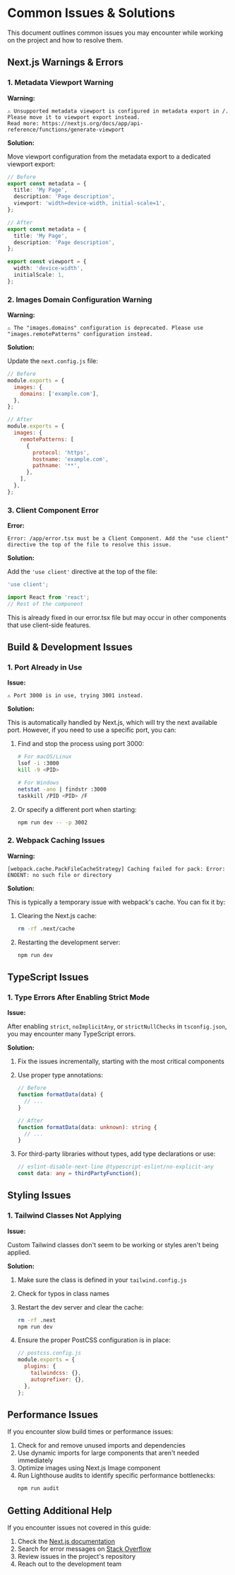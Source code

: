 # Common Issues & Solutions

This document outlines common issues you may encounter while working on the project and how to resolve them.

## Next.js Warnings & Errors

### 1. Metadata Viewport Warning

**Warning:**

```
⚠ Unsupported metadata viewport is configured in metadata export in /. Please move it to viewport export instead.
Read more: https://nextjs.org/docs/app/api-reference/functions/generate-viewport
```

**Solution:**

Move viewport configuration from the metadata export to a dedicated viewport export:

```typescript
// Before
export const metadata = {
  title: 'My Page',
  description: 'Page description',
  viewport: 'width=device-width, initial-scale=1',
};

// After
export const metadata = {
  title: 'My Page',
  description: 'Page description',
};

export const viewport = {
  width: 'device-width',
  initialScale: 1,
};
```

### 2. Images Domain Configuration Warning

**Warning:**

```
⚠ The "images.domains" configuration is deprecated. Please use "images.remotePatterns" configuration instead.
```

**Solution:**

Update the `next.config.js` file:

```javascript
// Before
module.exports = {
  images: {
    domains: ['example.com'],
  },
};

// After
module.exports = {
  images: {
    remotePatterns: [
      {
        protocol: 'https',
        hostname: 'example.com',
        pathname: '**',
      },
    ],
  },
};
```

### 3. Client Component Error

**Error:**

```
Error: /app/error.tsx must be a Client Component. Add the "use client" directive the top of the file to resolve this issue.
```

**Solution:**

Add the `'use client'` directive at the top of the file:

```typescript
'use client';

import React from 'react';
// Rest of the component
```

This is already fixed in our error.tsx file but may occur in other components that use client-side features.

## Build & Development Issues

### 1. Port Already in Use

**Issue:**

```
⚠ Port 3000 is in use, trying 3001 instead.
```

**Solution:**

This is automatically handled by Next.js, which will try the next available port. However, if you need to use a specific port, you can:

1. Find and stop the process using port 3000:

   ```bash
   # For macOS/Linux
   lsof -i :3000
   kill -9 <PID>

   # For Windows
   netstat -ano | findstr :3000
   taskkill /PID <PID> /F
   ```

2. Or specify a different port when starting:
   ```bash
   npm run dev -- -p 3002
   ```

### 2. Webpack Caching Issues

**Warning:**

```
[webpack.cache.PackFileCacheStrategy] Caching failed for pack: Error: ENOENT: no such file or directory
```

**Solution:**

This is typically a temporary issue with webpack's cache. You can fix it by:

1. Clearing the Next.js cache:

   ```bash
   rm -rf .next/cache
   ```

2. Restarting the development server:
   ```bash
   npm run dev
   ```

## TypeScript Issues

### 1. Type Errors After Enabling Strict Mode

**Issue:**

After enabling `strict`, `noImplicitAny`, or `strictNullChecks` in `tsconfig.json`, you may encounter many TypeScript errors.

**Solution:**

1. Fix the issues incrementally, starting with the most critical components
2. Use proper type annotations:

   ```typescript
   // Before
   function formatData(data) {
     // ...
   }

   // After
   function formatData(data: unknown): string {
     // ...
   }
   ```

3. For third-party libraries without types, add type declarations or use:
   ```typescript
   // eslint-disable-next-line @typescript-eslint/no-explicit-any
   const data: any = thirdPartyFunction();
   ```

## Styling Issues

### 1. Tailwind Classes Not Applying

**Issue:**

Custom Tailwind classes don't seem to be working or styles aren't being applied.

**Solution:**

1. Make sure the class is defined in your `tailwind.config.js`
2. Check for typos in class names
3. Restart the dev server and clear the cache:

   ```bash
   rm -rf .next
   npm run dev
   ```

4. Ensure the proper PostCSS configuration is in place:
   ```javascript
   // postcss.config.js
   module.exports = {
     plugins: {
       tailwindcss: {},
       autoprefixer: {},
     },
   };
   ```

## Performance Issues

If you encounter slow build times or performance issues:

1. Check for and remove unused imports and dependencies
2. Use dynamic imports for large components that aren't needed immediately
3. Optimize images using Next.js Image component
4. Run Lighthouse audits to identify specific performance bottlenecks:
   ```bash
   npm run audit
   ```

## Getting Additional Help

If you encounter issues not covered in this guide:

1. Check the [Next.js documentation](https://nextjs.org/docs)
2. Search for error messages on [Stack Overflow](https://stackoverflow.com)
3. Review issues in the project's repository
4. Reach out to the development team
